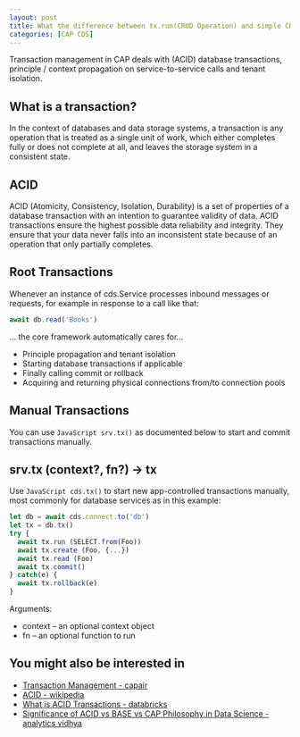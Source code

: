```yaml
---
layout: post
title: What the difference between tx.run(CRUD Operation) and simple CRUD Operation?
categories: [CAP CDS]
---
```


Transaction management in CAP deals with (ACID) database transactions, principle / context propagation on service-to-service calls and tenant isolation.

## What is a transaction?

In the context of databases and data storage systems, a transaction is any operation that is treated as a single unit of work, which either completes fully or does not complete at all, and leaves the storage system in a consistent state.

## ACID

ACID (Atomicity, Consistency, Isolation, Durability) is a set of properties of a database transaction with an intention to guarantee validity of data.
ACID transactions ensure the highest possible data reliability and integrity. They ensure that your data never falls into an inconsistent state because of an operation that only partially completes.


## Root Transactions

Whenever an instance of cds.Service processes inbound messages or requests, for example in response to a call like that:
```js
await db.read('Books')
``` 
… the core framework automatically cares for…

 - Principle propagation and tenant isolation
 - Starting database transactions if applicable
 - Finally calling commit or rollback
 - Acquiring and returning physical connections from/to connection pools

## Manual Transactions

You can use `JavaScript srv.tx()` as documented below to start and commit transactions manually.

## srv.tx (context?, fn?) → tx<srv>

Use `JavaScript cds.tx()` to start new app-controlled transactions manually, most commonly for database services as in this example:
```js
let db = await cds.connect.to('db')
let tx = db.tx()
try {
  await tx.run (SELECT.from(Foo))
  await tx.create (Foo, {...})
  await tx.read (Foo)
  await tx.commit()
} catch(e) {
  await tx.rollback(e)
}
```

Arguments:
 - context – an optional context object
 - fn – an optional function to run

## You might also be interested in

- [Transaction Management - capair](https://cap.cloud.sap/docs/node.js/transactions#automatic-transactions)
- [ACID - wikipedia](https://en.wikipedia.org/wiki/ACID)
- [What is ACID Transactions - databricks](https://databricks.com/glossary/acid-transactions#:~:text=ACID%20is%20an%20acronym%20that,operations%20are%20called%20transactional%20systems.)
- [Significance of ACID vs BASE vs CAP Philosophy in Data Science - analytics vidhya](https://medium.com/analytics-vidhya/significance-of-acid-vs-base-vs-cap-philosophy-in-data-science-2cd1f78200ce)
